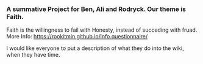 ### A summative Project for Ben, Ali and Rodryck. Our theme is Faith. 
Faith is the willingness to fail with Honesty, instead of succeding with fruad.
<br>
More Info: <a href="https://rookitmin.github.io/info.questionnaire/">https://rookitmin.github.io/info.questionnaire/</a>

I would like everyone to put a description of what they do into the wiki, when they have time.
